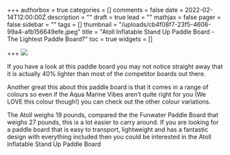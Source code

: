 +++
authorbox = true
categories = []
comments = false
date = 2022-02-14T12:00:00Z
description = ""
draft = true
lead = ""
mathjax = false
pager = false
sidebar = ""
tags = []
thumbnail = "/uploads/cb4f08f7-23f5-4606-99a4-afb156649efe.jpeg"
title = "Atoll Inflatable Stand Up Paddle Board - The Lightest Paddle Board?"
toc = true
widgets = []

+++
![](/uploads/6dde4d2c-3313-4cdf-b5d9-fff348f63b88.jpeg)

If you have a look at this paddle board you may not notice straight away that it is actually 40% lighter than most of the competitor boards out there.

Another great this about this paddle board is that it comes in a range of colours so even if the Aqua Marine Vibes aren’t quite right for you (We LOVE this colour though!) you can check out the other colour variations.

The Atoll weighs 19 pounds, compared the the Funwater Paddle Board that weighs 27 pounds, this is a lot easier to  carry around.  If you are looking for a paddle board that is easy to transport, lightweight and has a fantastic design with everything included then you could be interested in the Atoll Inflatable Stand Up Paddle Board